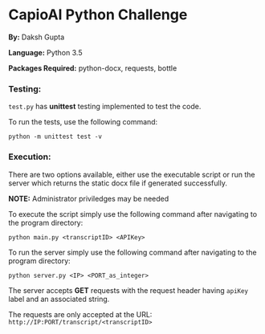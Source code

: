 # CapioAI Python Challenge

**By:** Daksh Gupta

**Language:** Python 3.5

**Packages Required:** python-docx, requests, bottle

### Testing:

`test.py` has **unittest** testing implemented to test the code.

To run the tests, use the following command:

```Batchfile
python -m unittest test -v
```

### Execution:

There are two options available, either use the executable script or run the server which returns the static docx file if generated successfully.

**NOTE:** Administrator priviledges may be needed

To execute the script simply use the following command after navigating to the program directory:

```Batchfile
python main.py <transcriptID> <APIKey>
```

To run the server simply use the following command after navigating to the program directory:

```Batchfile
python server.py <IP> <PORT_as_integer>
```

The server accepts **GET** requests with the request header having `apiKey` label and an associated string.

The requests are only accepted at the URL: `http://IP:PORT/transcript/<transcriptID>`